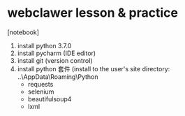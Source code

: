 # webclawer lesson & practice
[notebook]
1. install python 3.7.0
2. install pycharm  (IDE editor)
3. install git (version control)
4. install python 套件 (install to the user's site directory: ..\AppData\Roaming\Python
   - requests
   - selenium
   - beautifulsoup4
   - lxml
